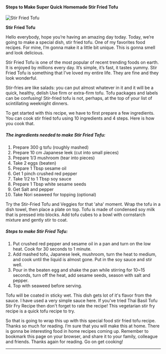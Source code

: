             

#### Steps to Make Super Quick Homemade Stir Fried Tofu

![Stir Fried Tofu](https://img-global.cpcdn.com/recipes/2455553_5bf8a294d25c8003/751x532cq70/stir-fried-tofu-recipe-main-photo.jpg)

**Stir Fried Tofu**

Hello everybody, hope you’re having an amazing day today. Today, we’re going to make a special dish, stir fried tofu. One of my favorites food recipes. For mine, I’m gonna make it a little bit unique. This is gonna smell and look delicious.

Stir Fried Tofu is one of the most popular of recent trending foods on earth. It is enjoyed by millions every day. It’s simple, it’s fast, it tastes yummy. Stir Fried Tofu is something that I’ve loved my entire life. They are fine and they look wonderful.

Stir-fries are like salads: you can put almost whatever in it and it will be a quick, healthy, delish Use firm or extra-firm tofu. Tofu packages and labels can be confusing! Stir-fried tofu is not, perhaps, at the top of your list of scintillating weeknight dinners.

To get started with this recipe, we have to first prepare a few ingredients. You can cook stir fried tofu using 10 ingredients and 4 steps. Here is how you cook that.

##### The ingredients needed to make Stir Fried Tofu:

1.  Prepare 300 g tofu (roughly mashed)
2.  Prepare 10 cm Japanese leek (cut into small pieces)
3.  Prepare 1/3 mushroom (tear into pieces)
4.  Take 2 eggs (beaten)
5.  Prepare 1 Tbsp sesame oil
6.  Get 1 pinch crushed red pepper
7.  Take 1/2 to 1 Tbsp soy sauce
8.  Prepare 1 Tbsp white sesame seeds
9.  Get Salt and pepper
10.  Take Nori seaweed for topping (optional)

Try the Stir-Fried Tofu and Veggies for that 'aha' moment. Wrap the tofu in a dish towel, then place a plate on top. Tofu is made of condensed soy milk that is pressed into blocks. Add tofu cubes to a bowl with cornstarch mixture and gently stir to coat.

##### Steps to make Stir Fried Tofu:

1.  Put crushed red pepper and sesame oil in a pan and turn on the low heat. Cook for 30 seconds to 1 minute.
2.  Add mashed tofu, Japanese leek, mushroom, turn the heat to medium, and cook until the liquid is almost gone. Put in the soy sauce and stir well.
3.  Pour in the beaten egg and shake the pan while stirring for 10~15 seconds, turn off the heat, add sesame seeds, season with salt and pepper.
4.  Top with seaweed before serving.

Tofu will be coated in sticky wet. This dish gets lot of it's flavor from the sauce. I have used a very simple sauce here. If you've tried Thai Basil Tofu Stir Fry Recipe then don't forget to rate the recipe! This vegetarian stir fry recipe is a quick tofu recipe to try.

So that is going to wrap this up with this special food stir fried tofu recipe. Thanks so much for reading. I’m sure that you will make this at home. There is gonna be interesting food in home recipes coming up. Remember to bookmark this page on your browser, and share it to your family, colleague and friends. Thanks again for reading. Go on get cooking!

* * *